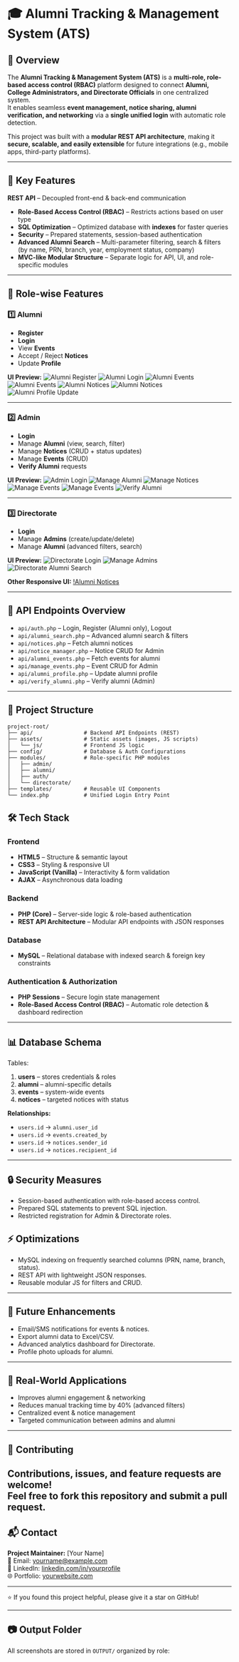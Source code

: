 # 🎓 Alumni Tracking & Management System (ATS)

## 📌 Overview
The **Alumni Tracking & Management System (ATS)** is a **multi-role, role-based access control (RBAC)** platform designed to connect **Alumni, College Administrators, and Directorate Officials** in one centralized system.  
It enables seamless **event management, notice sharing, alumni verification, and networking** via a **single unified login** with automatic role detection.

This project was built with a **modular REST API architecture**, making it **secure, scalable, and easily extensible** for future integrations (e.g., mobile apps, third-party platforms).

---

## 🚀 Key Features
 **REST API** – Decoupled front-end & back-end communication
- **Role-Based Access Control (RBAC)** – Restricts actions based on user type
- **SQL Optimization** –  Optimized database with **indexes** for faster queries
- **Security** – Prepared statements, session-based authentication
- **Advanced Alumni Search** – Multi-parameter filtering, search & filters (by name, PRN, branch, year, employment status, company)
- **MVC-like Modular Structure** – Separate logic for API, UI, and role-specific modules

---

## 📂 Role-wise Features

### 1️⃣ Alumni
- **Register**
- **Login**
- View **Events**
- Accept / Reject **Notices**
- Update **Profile**

**UI Preview:**
![Alumni Register](OUTPUT/alumni_register.png)
![Alumni Login](OUTPUT/alumni_login.png)
![Alumni Events](OUTPUT/alumni_events1.png)
![Alumni Events](OUTPUT/alumni_events2.png)
![Alumni Notices](OUTPUT/alumni_notices1.png)
![Alumni Notices](OUTPUT/alumni_notices2.png)
![Alumni Profile Update](OUTPUT/alumni_profile_update.png)

---

### 2️⃣ Admin
- **Login**
- Manage **Alumni** (view, search, filter)
- Manage **Notices** (CRUD + status updates)
- Manage **Events** (CRUD)
- **Verify Alumni** requests

**UI Preview:**
![Admin Login](OUTPUT/admin_login.png)
![Manage Alumni](OUTPUT/admin_manage_alumni.png)
![Manage Notices](OUTPUT/admin_manage_notices.png)
![Manage Events](OUTPUT/admin_manage_events1.png)
![Manage Events](OUTPUT/admin_manage_events2.png)
![Verify Alumni](OUTPUT/admin_verify_alumni.png)

---

### 3️⃣ Directorate
- **Login**
- Manage **Admins** (create/update/delete)
- Manage **Alumni** (advanced filters, search)

**UI Preview:**
![Directorate Login](OUTPUT/directorate_login.png)
![Manage Admins](OUTPUT/directorate_manage_admins.png)
![Directorate Alumni Search](OUTPUT/directorate_alumni_search.png)

**Other Responsive UI:**
[!Alumni Notices](OUTPUT/alumni_notices_resp.png)

---

## 🔗 API Endpoints Overview
- `api/auth.php` – Login, Register (Alumni only), Logout
- `api/alumni_search.php` – Advanced alumni search & filters
- `api/notices.php` – Fetch alumni notices
- `api/notice_manager.php` – Notice CRUD for Admin
- `api/alumni_events.php` – Fetch events for alumni
- `api/manage_events.php` – Event CRUD for Admin
- `api/alumni_profile.php` – Update alumni profile
- `api/verify_alumni.php` – Verify alumni (Admin)
---

## 📂 Project Structure

```plaintext
project-root/
├── api/                # Backend API Endpoints (REST)
├── assets/             # Static assets (images, JS scripts)
│   └── js/             # Frontend JS logic
├── config/             # Database & Auth Configurations
├── modules/            # Role-specific PHP modules
│   ├── admin/
│   ├── alumni/
│   ├── auth/
│   └── directorate/
├── templates/          # Reusable UI Components
└── index.php           # Unified Login Entry Point
```

## 🛠 Tech Stack

### **Frontend**
- **HTML5** – Structure & semantic layout
- **CSS3** – Styling & responsive UI
- **JavaScript (Vanilla)** – Interactivity & form validation
- **AJAX** – Asynchronous data loading

### **Backend**
- **PHP (Core)** – Server-side logic & role-based authentication
- **REST API Architecture** – Modular API endpoints with JSON responses

### **Database**
- **MySQL** – Relational database with indexed search & foreign key constraints

### **Authentication & Authorization**
- **PHP Sessions** – Secure login state management
- **Role-Based Access Control (RBAC)** – Automatic role detection & dashboard redirection

---

## 📊 Database Schema
Tables:
1. **users** – stores credentials & roles
2. **alumni** – alumni-specific details
3. **events** – system-wide events
4. **notices** – targeted notices with status

**Relationships:**
- `users.id` → `alumni.user_id`
- `users.id` → `events.created_by`
- `users.id` → `notices.sender_id`
- `users.id` → `notices.recipient_id`

---

## 🔒 Security Measures
- Session-based authentication with role-based access control.
- Prepared SQL statements to prevent SQL injection.
- Restricted registration for Admin & Directorate roles.

## ⚡ Optimizations
- MySQL indexing on frequently searched columns (PRN, name, branch, status).
- REST API with lightweight JSON responses.
- Reusable modular JS for filters and CRUD.
---

## 🚀 Future Enhancements
- Email/SMS notifications for events & notices.
- Export alumni data to Excel/CSV.
- Advanced analytics dashboard for Directorate.
- Profile photo uploads for alumni.
---


## 📌 Real-World Applications
- Improves alumni engagement & networking
- Reduces manual tracking time by 40% (advanced filters)
- Centralized event & notice management
- Targeted communication between admins and alumni

---

## 🤝 Contributing

Contributions, issues, and feature requests are welcome!  
Feel free to fork this repository and submit a pull request.
---

## 📬 Contact

**Project Maintainer:** [Your Name]  
📧 Email: yourname@example.com  
💼 LinkedIn: [linkedin.com/in/yourprofile](https://www.linkedin.com/in/haridas-khambe-aa650926b/)  
🌐 Portfolio: [yourwebsite.com](hhttps://github.com/HaridasKhambe)  

---

⭐ If you found this project helpful, please give it a star on GitHub!

---
## 📷 Output Folder
All screenshots are stored in `OUTPUT/` organized by role:
